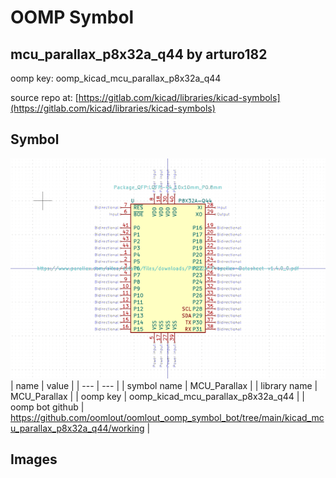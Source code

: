 # OOMP Symbol  
## mcu_parallax_p8x32a_q44  by arturo182  
  
oomp key: oomp_kicad_mcu_parallax_p8x32a_q44  
  
source repo at: [https://gitlab.com/kicad/libraries/kicad-symbols](https://gitlab.com/kicad/libraries/kicad-symbols)  
## Symbol  
  
[![working.png](working_600.png)](working.png)  
| name | value | 
| --- | --- | 
| symbol name | MCU_Parallax | 
| library name | MCU_Parallax | 
| oomp key | oomp_kicad_mcu_parallax_p8x32a_q44 | 
| oomp bot github | https://github.com/oomlout/oomlout_oomp_symbol_bot/tree/main/kicad_mcu_parallax_p8x32a_q44/working | 
## Images  
